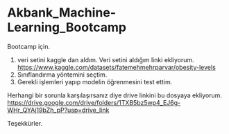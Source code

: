 # Akbank_Machine-Learning_Bootcamp
Bootcamp için.
1. veri setini kaggle dan aldım. 
Veri setini aldığım linki ekliyorum.
https://www.kaggle.com/datasets/fatemehmehrparvar/obesity-levels
2. Sınıflandırma yöntemini seçtim.
3. Gerekli işlemleri yapıp modelin öğrenmesini test ettim.

Herhangi bir sorunla karşılaşırsanız diye drive linkini bu dosyaya ekliyorum. 
https://drive.google.com/drive/folders/1TXB5bz5wp4_EJ6g-WHr_QYAj19bZh_pP?usp=drive_link


Teşekkürler.

